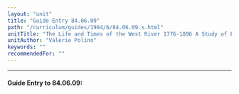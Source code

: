 ```yaml
---
layout: "unit"
title: "Guide Entry 84.06.09"
path: "/curriculum/guides/1984/6/84.06.09.x.html"
unitTitle: "The Life and Times of the West River 1776-1896 A Study of Early Industry in Westville"
unitAuthor: "Valerie Polino"
keywords: ""
recommendedFor: ""
---
```

<body>
<hr/>
<h4>
Guide Entry to 84.06.09:
</h4>
</body>